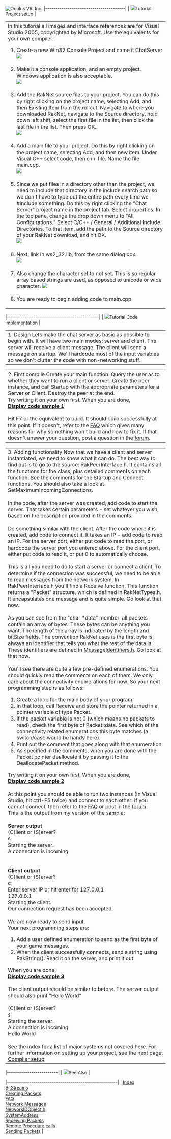 ![Oculus VR, Inc.](RakNet_Icon_Final-copy.jpg)
|---------------------------------------|
| ![](spacer.gif)Tutorial Project setup |

<table>
<colgroup>
<col width="100%" />
</colgroup>
<tbody>
<tr class="odd">
<td align="left">In this tutorial all images and interface references are for Visual Studio 2005, copyrighted by Microsoft. Use the equivalents for your own compiler.<br />
<ol>
<li>Create a new Win32 Console Project and name it ChatServer<br /> <img src="tutorial1.jpg" /><br /><br /></li>
<li>Make it a console application, and an empty project. Windows application is also acceptable.<br /> <img src="tutorial2.jpg" /><br /><br /></li>
<li>Add the RakNet source files to your project. You can do this by right clicking on the project name, selecting Add, and then Existing Item from the rollout. Navigate to where you downloaded RakNet, navigate to the Source directory, hold down left shift, select the first file in the list, then click the last file in the list. Then press OK.<br /> <img src="tutorial3.jpg" /><br /><br /></li>
<li>Add a main file to your project. Do this by right clicking on the project name, selecting Add, and then new item. Under Visual C++ select code, then c++ file. Name the file main.cpp.<br /><img src="tutorial4.jpg" /><br /><br /></li>
<li>Since we put files in a directory other than the project, we need to include that directory in the include search path so we don't have to type out the entire path every time we #include something. Do this by right clicking the &quot;Chat Server&quot; project name in the project tab. Select properties. In the top pane, change the drop down menu to &quot;All Configurations.&quot; Select C/C++ / General / Additional Include Directories. To that item, add the path to the Source directory of your RakNet download, and hit OK.<br /> <img src="tutorial5.jpg" /><br /><br /></li>
<li>Next, link in ws2_32.lib, from the same dialog box.<br /> <img src="tutorial6.jpg" /><br /><br /></li>
<li>Also change the character set to not set. This is so regular array based strings are used, as opposed to unicode or wide character. <img src="tutorial7.jpg" /><br /><br /></li>
<li>You are ready to begin adding code to main.cpp</li>
</ol></td>
</tr>
</tbody>
</table>

|---------------------------------------------|
| ![](spacer.gif)Tutorial Code implementation |

<table>
<colgroup>
<col width="100%" />
</colgroup>
<tbody>
<tr class="odd">
<td align="left">1. Design
Lets make the chat server as basic as possible to begin with. It will have two main modes: server and client. The server will receive a client message. The client will send a message on startup. We'll hardcode most of the input variables so we don't clutter the code with non-networking stuff.</td>
</tr>
</tbody>
</table>

<table>
<colgroup>
<col width="100%" />
</colgroup>
<tbody>
<tr class="odd">
<td align="left">2. First compile
Create your main function. Query the user as to whether they want to run a client or server. Create the peer instance, and call Startup with the appropriate parameters for a Server or Client. Destroy the peer at the end.<br />Try writing it on your own first. When you are done,<br /> <strong><a href="tutorialsample1.html">Display code sample 1</a></strong><br /><br /> Hit F7 or the equivalent to build. It should build successfully at this point. If it doesn't, refer to the <a href="faq.html">FAQ</a> which gives many reasons for why something won't build and how to fix it. If that doesn't answer your question, post a question in the <a href="http://www.jenkinssoftware.com/forum">forum</a>.</td>
</tr>
</tbody>
</table>

<table>
<colgroup>
<col width="100%" />
</colgroup>
<tbody>
<tr class="odd">
<td align="left">3. Adding functionality
Now that we have a client and server instantiated, we need to know what it can do. The best way to find out is to go to the source: RakPeerInterface.h. It contains all the functions for the class, plus detailed comments on each function. See the comments for the Startup and Connect functions. You should also take a look at SetMaximumIncomingConnections.<br /><br /> In the code, after the server was created, add code to start the server. That takes certain parameters - set whatever you wish, based on the description provided in the comments.<br /><br /> Do something similar with the client. After the code where it is created, add code to connect it. It takes an IP - add code to read an IP. For the server port, either put code to read the port, or hardcode the server port you entered above. For the client port, either put code to read it, or put 0 to automatically choose.<br /><br /> This is all you need to do to start a server or connect a client. To determine if the connection was successful, we need to be able to read messages from the network system. In RakPeerInterface.h you'll find a Receive function. This function returns a &quot;Packet&quot; structure, which is defined in RakNetTypes.h. It encapsulates one message and is quite simple. Go look at that now.<br /><br /> As you can see from the &quot;char *data&quot; member, all packets contain an array of bytes. These bytes can be anything you want. The length of the array is indicated by the length and bitSize fields. The convention RakNet uses is the first byte is always an identifier that tells you what the rest of the data is. These identifiers are defined in <a href="networkmessages.html">MessageIdentifiers.h</a>. Go look at that now.<br /><br /> You'll see there are quite a few pre-defined enumerations. You should quickly read the comments on each of them. We only care about the connectivity enumerations for now. So your next programming step is as follows:
<ol>
<li>Create a loop for the main body of your program.</li>
<li>In that loop, call Receive and store the pointer returned in a pointer variable of type Packet.</li>
<li>If the packet variable is not 0 (which means no packets to read), check the first byte of Packet::data. See which of the connectivity related enumerations this byte matches (a switch/case would be handy here).</li>
<li>Print out the comment that goes along with that enumeration.</li>
<li>As specified in the comments, when you are done with the Packet pointer deallocate it by passing it to the DeallocatePacket method.</li>
</ol>
Try writing it on your own first. When you are done,<br /> <strong><a href="tutorialsample2.html">Display code sample 2</a></strong><br /><br /> At this point you should be able to run two instances (In Visual Studio, hit ctrl-F5 twice) and connect to each other. If you cannot connect, then refer to the <a href="faq.html">FAQ</a> or post in the <a href="http://www.jenkinssoftware.com/forum">forum</a>.<br /> This is the output from my version of the sample:<br /><br /><strong>Server output</strong><br /> (C)lient or (S)erver?<br /> s<br /> Starting the server.<br /> A connection is incoming.<br /><br /><br /><strong>Client output</strong><br /> (C)lient or (S)erver?<br /> c<br /> Enter server IP or hit enter for 127.0.0.1<br /> 127.0.0.1<br /> Starting the client.<br /> Our connection request has been accepted.<br /><br /> We are now ready to send input.<br /> Your next programming steps are:
<ol>
<li>Add a user defined enumeration to send as the first byte of your game messages.</li>
<li>When the client successfully connects, send a string using RakString(). Read it on the server, and print it out.</li>
</ol>
When you are done,<br /> <strong><a href="tutorialsample3.html">Display code sample 3</a></strong><br /><br /> The client output should be similar to before. The server output should also print &quot;Hello World&quot;<br /><br /> (C)lient or (S)erver?<br /> s<br /> Starting the server.<br /> A connection is incoming.<br /> Hello World<br /><br /> See the index for a list of major systems not covered here. For further information on setting up your project, see the next page: <a href="compilersetup.html">Compiler setup</a></td>
</tr>
</tbody>
</table>

|-------------------------|
| ![](spacer.gif)See Also |

|------------------------------------------------------|
| [Index](index.html)                                  
  [BitStreams](bitstreams.html)                        
  [Creating Packets](creatingpackets.html)             
  [FAQ](faq.html)                                      
  [Network Messages](networkmessages.html)             
  [NetworkIDObject.h](networkidobject.html)            
  [SystemAddress](systemaddresses.html)                
  [Receiving Packets](receivingpackets.html)           
  [Remote Procedure calls](remoteprocedurecalls.html)  
  [Sending Packets](sendingpackets.html)               |

